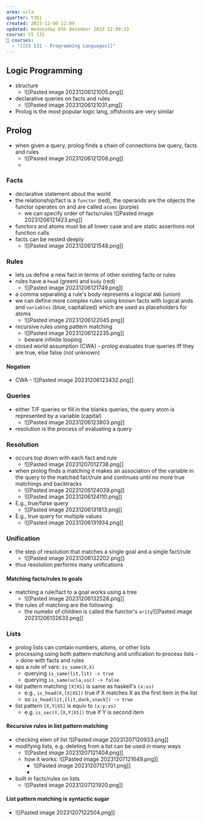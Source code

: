 ```yaml
---
area: ucla
quarter: Y3Q1
created: 2023-12-06 12:09
updated: Wednesday 6th December 2023 12:09:33
course: CS 131
📕 courses:
  - "[[CS 131 - Programming Languages]]"
---
```

## Logic Programming
- structure
	- ![[Pasted image 20231206121005.png]]
- declarative queries on facts and rules
	- ![[Pasted image 20231206121031.png]]
- Prolog is the most popular logic lang, offshoots are very similar

## Prolog
- when given a query, prolog finds a chain of connections bw query, facts and rules
	- ![[Pasted image 20231206121208.png]]
	- 
### Facts
- declarative statement about the world
- the relationship/fact is a `functor` (red), the operands are the objects the functor operates on and are called `atoms` (purple)
	- we can specify order of facts/rules ![[Pasted image 20231206121423.png]]
- functors and atoms must be all lower case and are static assertions not function calls
- facts can be nested deeply
	- ![[Pasted image 20231206121548.png]]

### Rules
- lets us define a new fact in terms of other existing facts or rules
- rules have a `head` (green) and `body` (red)
	- ![[Pasted image 20231206121749.png]]
- a comma separating a rule's body represents a logical `AND` (union)
- we can define more complex rules using known facts with logical ands and `variables` (blue, capitalized) which are used as placeholders for atoms
	- ![[Pasted image 20231206122045.png]]
- recursive rules using pattern matching
	- ![[Pasted image 20231206122235.png]]
	- beware infinite looping
- closed world assumption (CWA) - prolog evaluates true queries iff they are true, else false (not unknown)
#### Negation
- CWA - ![[Pasted image 20231206123432.png]]
### Queries
- either T/F queries or fill in the blanks queries, the query atom is represented by a variable (capital)
	- ![[Pasted image 20231206123803.png]]
- resolution is the process of evaluating a query
### Resolution
- occurs top down with each fact and rule
	- ![[Pasted image 20231207012738.png]]
- when prolog finds a matching it makes an association of the variable in the query to the matched fact/rule and continues until no more true matchings and backtracks
	- ![[Pasted image 20231206124039.png]]
	- ![[Pasted image 20231206124110.png]]
- E.g., true/false query
	- ![[Pasted image 20231206131813.png]]
- E.g., true query for multiple values
	- ![[Pasted image 20231206131934.png]]
### Unification
- the step of resolution that matches a single goal and a single fact/rule
	- ![[Pasted image 20231206132202.png]] 
- thus resolution performs many unifications
#### Matching facts/rules to goals
- matching a rule/fact to a goal works using a tree
	- ![[Pasted image 20231206132528.png]]
- the rules of matching are the following:
	- the numebr of children is called the functor's `arity`![[Pasted image 20231206132633.png]]

### Lists
- prolog lists can contain numbers, atoms, or other lists
- processing using both pattern matching and unification to process lists -> done with facts and rules
- sps a rule of vars: `is_same(X,X)`
	- querying `is_same(lit,lit) -> true`
	- querying `is_same(ucla,usc) -> false`
- list pattern matching `[X|XS]` is same as haskell's `(x:xs)`
	- e.g., `is_head(X,[X|XS])` true if X matches X as the first item in the list
	- so `is_head(lit,[lit,dank,snack]) -> true`
- list pattern `[X,Y|XS]` is equiv to `(x:y:xs)`
	- e.g. `is_sec(Y,[X,Y|XS])` true if Y is second item
#### Recursive rules in list pattern matching
- checking elem of list ![[Pasted image 20231207120933.png]]
- modifying lists, e.g. deleting from a list can be used in many ways
	- ![[Pasted image 20231207121404.png]]
	- how it works: ![[Pasted image 20231207121649.png]]
		- ![[Pasted image 20231207121701.png]]
		- 
- built in facts/rules on lists
	- ![[Pasted image 20231207121920.png]]
#### List pattern matching is syntactic sugar
- ![[Pasted image 20231207122504.png]]